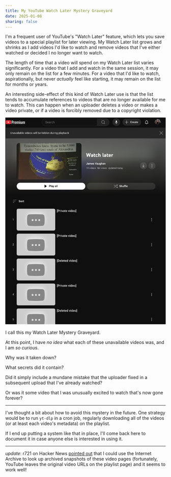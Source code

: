 ```yaml
---
title: My YouTube Watch Later Mystery Graveyard
date: 2025-01-08
sharing: false
---
```


I'm a frequent user of YouTube's "Watch Later" feature, which lets you save
videos to a special playlist for later viewing.
My Watch Later list grows and shrinks as I add videos I'd like to watch and
remove videos that I've either watched or decided I no longer want to watch.

The length of time that a video will spend on my Watch Later list varies
significantly.
For a video that I add and watch in the same session, it may only remain on the
list for a few minutes.
For a video that I'd like to watch, aspirationally, but never _actually_ feel
like starting, it may remain on the list for months or years.

An interesting side-effect of this kind of Watch Later use is that the list
tends to accumulate references to videos that are no longer available for me to
watch.
This can happen when an uploader deletes a video or makes a video private, or if
a video is forcibly removed due to a copyright violation.

![My Watch Later graveyard](graveyard.png)

I call this my Watch Later Mystery Graveyard.

At this point, I have _no idea_ what each of these unavailable videos was,
and I am _so curious_.

Why was it taken down?

What secrets did it contain?

Did it simply include a mundane mistake that the uploader fixed in a subsequent
upload that I've already watched?

Or was it some video that I was unusually excited to watch that's now gone
forever?

---

I've thought a bit about how to avoid this mystery in the future.
One strategy would be to run `yt-dlp` in a cron job, regularly downloading all
of the videos (or at least each video's metadata) on the playlist.

If I end up putting a system like that in place, I'll come back here to document
it in case anyone else is interested in using it.

---

_update_: r721 on Hacker News
[pointed out](https://news.ycombinator.com/item?id=42635824) that I could use
the Internet Archive to look up archived snapshots of these video pages
(fortunately, YouTube leaves the original video URLs on the playlist page) and
it seems to work well!
